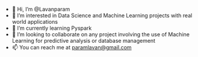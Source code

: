 - 👋 Hi, I’m @Lavanparam
- 👀 I’m interested in Data Science and Machine Learning projects with real world applications
- 🌱 I’m currently learning Pyspark 
- 💞️ I’m looking to collaborate on any project involving the use of Machine Learning for predictive analysis or database management
- 📫 You can reach me at paramlavan@gmail.com 

<!---
Lavanparam/Lavanparam is a ✨ special ✨ repository because its `README.md` (this file) appears on your GitHub profile.
You can click the Preview link to take a look at your changes.
--->
